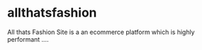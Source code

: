 # allthatsfashion
All thats Fashion Site is a an ecommerce platform which is highly performant ....
